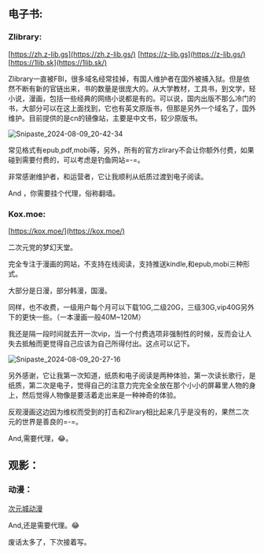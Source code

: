 ## 电子书:

### Zlibrary:

[https://zh.z-lib.gs](https://zh.z-lib.gs/)
[https://z-lib.gs](https://z-lib.gs/)
[https://1lib.sk](https://1lib.sk/)

Zlibrary一直被FBI，很多域名经常挂掉，有国人维护者在国外被捕入狱。但是依然不断有新的官链出来，书的数量是很庞大的。从大学教材，工具书，到文学，轻小说，漫画，包括一些经典的网络小说都是有的。可以说，国内出版不那么冷门的书，大部分可以在这上面找到，它也有英文原版书，但那是另外一个域名了，国外维护。目前提供的是cn的镜像站，主要是中文书，较少原版书。

![Snipaste_2024-08-09_20-42-34](https://image.baidu.com/search/down?url=https://img2.doubanio.com/view/photo/l/public/p2911604321.webp)

常见格式有epub,pdf,mobi等，另外，所有的官方zlirary不会让你额外付费，如果碰到需要付费的，可以考虑是钓鱼网站=-=。

非常感谢维护者，和运营者，它让我顺利从纸质过渡到电子阅读。

And ，你需要挂个代理，俗称翻墙。

### Kox.moe:

[https://kox.moe/](https://kox.moe/)

二次元党的梦幻天堂。

完全专注于漫画的网站，不支持在线阅读，支持推送kindle,和epub,mobi三种形式。

大部分是日漫，部分韩漫，国漫。

同样，也不收费，一级用户每个月可以下载10G,二级20G，三级30G,vip40G另外下的更快一些。（一本漫画一般40M~120M）

我还是隔一段时间就去开一次vip，当一个付费选项非强制性的时候，反而会让人失去抵触而更觉得自己应该为自己所得付出。这点可以记下。

![Snipaste_2024-08-09_20-27-16](https://image.baidu.com/search/down?url=https://img1.doubanio.com/view/photo/l/public/p2911604308.webp)


另外感谢，它让我第一次知道，纸质和电子阅读是两种体验，第一次读长歌行，是纸质，第二次是电子，觉得自己的注意力完完全全放在那个小小的屏幕里人物的身上，然后觉得人物像是要活着走出来是一种神奇的体验。

反观漫画这边因为维权而受到的打击和Zlirary相比起来几乎是没有的，果然二次元的世界是善良的=-=。

And,需要代理，😂。


## 观影：

### 动漫：

[次元城动漫](https://www.cycanime.com/)

And,还是需要代理。😂

废话太多了，下次接着写。